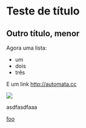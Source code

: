 Teste de título
===

Outro título, menor
-----------

Agora uma lista:

- um
- dois
- três

E um link http://automata.cc

<img src="http://automata.cc/me.gif" />

asdfasdfaaa

[foo](oi)